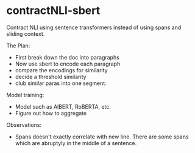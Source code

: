 # contractNLI-sbert
Contract NLI using sentence transformers instead of using spans and sliding context.

The Plan:
- First break down the doc into paragraphs
- Now use sbert to encode each paragraph
- compare the encodings for similarity
- decide a threshold similarity
- club similar paras into one segment.

Model training:
- Model such as AlBERT, RoBERTA, etc.
- Figure out how to aggregate



Observations:
- Spans doesn't exactly correlate with new line. There are some spans which are abruptyly in the middle of a sentence.
